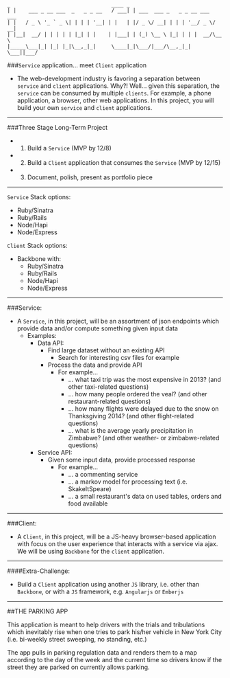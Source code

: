 ```
_                                 ____ _
| |    ___ _ __ ___  _   _ _ __   / ___| | ___  ___ _   _ _ __ ___  ___
| |   / _ \ '_ ` _ \| | | | '__| | |   | |/ _ \/ __| | | | '__/ _ \/ __|
| |__|  __/ | | | | | |_| | |    | |___| | (_) \__ \ |_| | | |  __/\__ \
|_____\___|_| |_| |_|\__,_|_|     \____|_|\___/|___/\__,_|_|  \___||___/
```


###`Service` application... meet `Client` application
- The web-development industry is favoring a separation between `service` and `client` applications.  Why?!  Well... given this separation, the `service` can be consumed by multiple `clients`.  For example, a phone application, a browser, other web applications.  In this project, you will build your own `service` and `client` applications.

---

###Three Stage Long-Term Project
- 1. Build a `Service` (MVP by 12/8)
- 2. Build a `Client` application that consumes the `Service` (MVP by 12/15)
- 3. Document, polish, present as portfolio piece

---

`Service` Stack options:  
- Ruby/Sinatra
- Ruby/Rails
- Node/Hapi
- Node/Express

`Client` Stack options:  
- Backbone with:
  - Ruby/Sinatra
  - Ruby/Rails
  - Node/Hapi
  - Node/Express

---

###Service:
- A `Service`, in this project, will be an assortment of json endpoints which provide data and/or compute something given input data
  - Examples:
    - Data API:
      - Find large dataset without an existing API
        - Search for interesting csv files for example
      - Process the data and provide API
        - For example...
          - ... what taxi trip was the most expensive in 2013? (and other taxi-related questions)
          - ... how many people ordered the veal? (and other restaurant-related questions)
          - ... how many flights were delayed due to the snow on Thanksgiving 2014? (and other flight-related questions)
          - ... what is the average yearly precipitation in Zimbabwe? (and other weather- or zimbabwe-related questions)
    - Service API:
      - Given some input data, provide processed response
        - For example...
          - ... a commenting service
          - ... a markov model for processing text (i.e. SkakeItSpeare)
          - ... a small restaurant's data on used tables, orders and food available

---

###Client:
- A `Client`, in this project, will be a JS-heavy browser-based application with focus on the user experience that interacts with a service via ajax.  We will be using `Backbone` for the `client` application.

---

####Extra-Challenge:
- Build a `Client` application using another `JS` library, i.e. other than `Backbone`, or with a `JS` framework, e.g. `Angularjs` or `Emberjs`


---

##THE PARKING APP

This application is meant to help drivers with the trials and tribulations which inevitably rise when one tries to park his/her vehicle in New York City (i.e. bi-weekly street sweeping, no standing, etc.) 

The app pulls in parking regulation data and renders them to a map according to the day of the week and the current time so drivers know if the street they are parked on currently allows parking.

